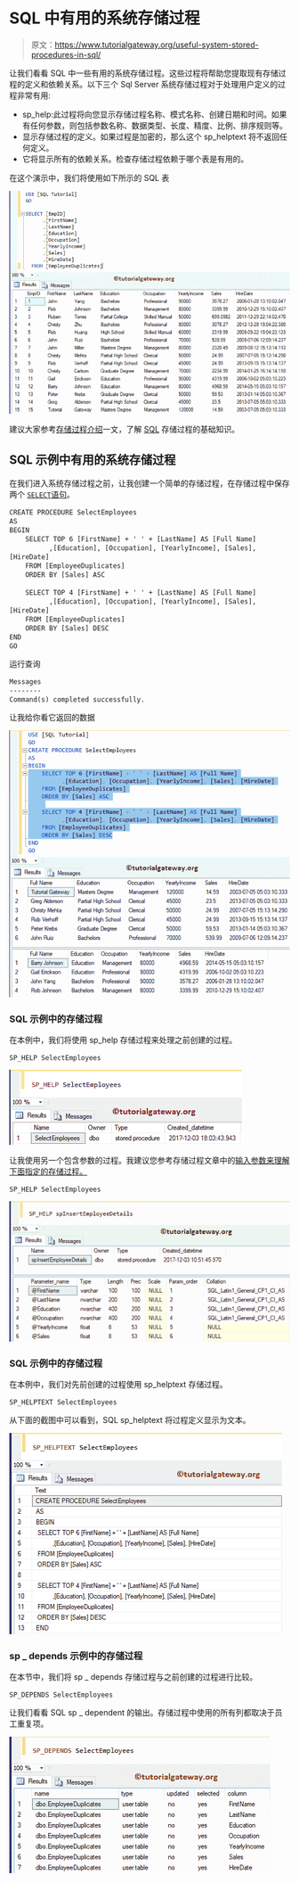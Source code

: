 # SQL 中有用的系统存储过程

> 原文：<https://www.tutorialgateway.org/useful-system-stored-procedures-in-sql/>

让我们看看 SQL 中一些有用的系统存储过程。这些过程将帮助您提取现有存储过程的定义和依赖关系。以下三个 Sql Server 系统存储过程对于处理用户定义的过程非常有用:

*   sp_help:此过程将向您显示存储过程名称、模式名称、创建日期和时间。如果有任何参数，则包括参数名称、数据类型、长度、精度、比例、排序规则等。
*   显示存储过程的定义。如果过程是加密的，那么这个 sp_helptext 将不返回任何定义。
*   它将显示所有的依赖关系。检查存储过程依赖于哪个表是有用的。

在这个演示中，我们将使用如下所示的 SQL 表

![Useful System Stored Procedures in SQL 1](img/50358931d85cd590c2f6db4ad4c3d179.png)

建议大家参考[存储过程介绍](https://www.tutorialgateway.org/stored-procedures-in-sql/)一文，了解 [SQL](https://www.tutorialgateway.org/sql/) 存储过程的基础知识。

## SQL 示例中有用的系统存储过程

在我们进入系统存储过程之前，让我创建一个简单的存储过程，在存储过程中保存两个 [`SELECT`语句](https://www.tutorialgateway.org/sql-select-statement/)。

```
CREATE PROCEDURE SelectEmployees
AS
BEGIN
	SELECT TOP 6 [FirstName] + ' ' + [LastName] AS [Full Name]
          ,[Education], [Occupation], [YearlyIncome], [Sales], [HireDate]
	FROM [EmployeeDuplicates]
	ORDER BY [Sales] ASC

	SELECT TOP 4 [FirstName] + ' ' + [LastName] AS [Full Name]
          ,[Education], [Occupation], [YearlyIncome], [Sales], [HireDate]
	FROM [EmployeeDuplicates]
	ORDER BY [Sales] DESC
END
GO
```

运行查询

```
Messages
--------
Command(s) completed successfully.
```

让我给你看它返回的数据

![Useful System Stored Procedures in SQL 6](img/3dca8b5e32d87601cd4fbce67cd63c98.png)

### SQL 示例中的存储过程

在本例中，我们将使用 sp_help 存储过程来处理之前创建的过程。

```
SP_HELP SelectEmployees
```

![Useful System Stored Procedures in SQL 3](img/b5973cfba6ae678004d23850c3e0d390.png)

让我使用另一个包含参数的过程。我建议您参考存储过程文章中的[输入参数来理解下面指定的存储过程。](https://www.tutorialgateway.org/input-parameters-in-sql-stored-procedure/)

```
SP_HELP SelectEmployees
```

![Useful System Stored Procedures in SQL 7](img/9b80d0eeafac72cdab8c71fccf3b234d.png)

### SQL 示例中的存储过程

在本例中，我们对先前创建的过程使用 sp_helptext 存储过程。

```
SP_HELPTEXT SelectEmployees
```

从下面的截图中可以看到，SQL sp_helptext 将过程定义显示为文本。

![Useful System Stored Procedures in SQL 4](img/831bb88ad021d0e59517ee7a23474b14.png)

### sp _ depends 示例中的存储过程

在本节中，我们将 sp _ depends 存储过程与之前创建的过程进行比较。

```
SP_DEPENDS SelectEmployees
```

让我们看看 SQL sp _ dependent 的输出。存储过程中使用的所有列都取决于员工重复项。

![Useful System Stored Procedures in SQL 5](img/34b04f7e52efd20e465a0c0c7cc7200f.png)
